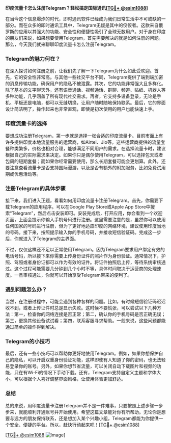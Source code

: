 **印度流量卡怎么注册Telegram？轻松搞定国际通讯[[TG💪+ @esim1088](https://t.me/s/esim1088)]**

在当今这个信息爆炸的时代，即时通讯软件已经成为我们日常生活中不可或缺的一部分。而在众多的即时通讯工具中，Telegram无疑是其中的佼佼者。这款来自俄罗斯的应用以其强大的功能、安全性和便捷性吸引了全球无数用户。对于身在印度的朋友们来说，如果想要使用Telegram，首先需要解决的就是如何注册的问题。那么，今天我们就来聊聊印度流量卡怎么注册Telegram。

### Telegram的魅力何在？

在深入探讨如何注册之前，让我们先了解一下Telegram为什么如此受欢迎。首先，它的安全性非常高。与其他一些社交平台不同，Telegram提供了端到端加密的消息传输功能，确保用户的隐私不被泄露。其次，它的功能非常强大且多样化。除了基本的文字聊天外，还有语音通话、视频通话、群聊、频道、贴纸、机器人等多种功能，几乎涵盖了所有现代社交需求。再者，它支持多设备登录，无论是手机、平板还是电脑，都可以无缝切换，让用户随时随地保持联系。最后，它的界面设计简洁明了，操作起来也非常直观，即使是初次使用的用户也能快速上手。

### 印度流量卡的选择

要想成功注册Telegram，第一步就是选择一张合适的印度流量卡。目前市面上有许多提供印度本地流量服务的运营商，如Airtel、Jio等。这些运营商提供的流量套餐种类繁多，价格也相对合理，能够满足不同用户的需求。在选择流量卡时，建议根据自己的实际需求来决定。如果你只是偶尔使用Telegram，可以选择包天或者包周的短期套餐；而如果你经常需要使用，那么长期套餐可能会更划算。此外，还要注意查看流量卡是否支持国际漫游，以及是否有额外的附加服务，比如免费试用期或优惠活动等。

### 注册Telegram的具体步骤

接下来，我们进入正题，看看如何用印度流量卡注册Telegram。首先，你需要下载Telegram的应用程序。可以在Google Play Store或Apple App Store中搜索“Telegram”，然后点击安装即可。安装完成后，打开应用，你会看到一个欢迎页面，上面会提示你输入手机号码进行注册。这里需要注意的是，虽然你可以使用任何国家的号码进行注册，但为了更好地适应印度的网络环境，建议使用印度当地的号码。接下来，按照提示输入你的手机号码，并接收短信验证码。完成这一步后，你就进入了Telegram的主界面。

不过，仅仅这样还不足以正常使用Telegram。因为Telegram要求用户绑定有效的电话号码，所以接下来你需要上传身份证件的照片作为身份验证。通常情况下，护照、驾照或者身份证都可以作为有效的证件。将证件拍照后上传，等待系统审核通过。这个过程可能需要几分钟到几个小时不等，具体时间取决于运营商的处理速度。一旦审核通过，你就可以开始享受Telegram带来的便利了。

### 遇到问题怎么办？

当然，在注册过程中，可能会遇到各种各样的问题。比如，有时候短信验证码迟迟收不到，或者上传证件时总是显示失败。这时候不要慌张，可以尝试以下几种方法：第一，检查你的网络连接是否正常；第二，确认你的手机号码是否正确无误；第三，更换其他设备试试看；第四，联系客服寻求帮助。一般来说，这些问题都能通过简单的操作得到解决。

### Telegram的小技巧

最后，还有一些小技巧可以帮助你更好地使用Telegram。例如，如果你想保护自己的隐私，可以开启双重身份验证功能，这样即使有人知道了你的密码，也无法轻易登录你的账号。另外，如果你想节省流量，可以关闭自动下载图片和视频的功能，只在有Wi-Fi的情况下手动下载。还有，Telegram支持自定义主题和字体大小，可以根据个人喜好调整界面风格，让使用体验更加舒适。

### 总结

总的来说，用印度流量卡注册Telegram并不是一件难事，只要按照上述步骤一步步来，就能顺利开通账号并开始使用。希望这篇文章能对你有所帮助。无论你是想要与远方的朋友保持联系，还是想加入某个兴趣小组，Telegram都能为你提供一个安全、便捷的平台。所以，赶快行动起来吧！[[TG💪+ @esim1088](https://t.me/s/esim1088)]

[[TG💪+ @esim1088](https://t.me/s/esim1088) ![Image](https://i.postimg.cc/4NQfJmqS/Snipaste-2025-05-13-00-14-12.png)]